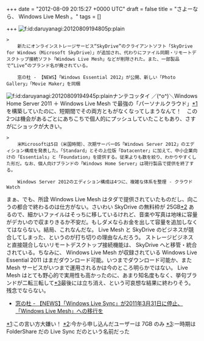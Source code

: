 
+++
date = "2012-08-09 20:15:27 +0000 UTC"
draft = false
title = "さよーなら、 Windows Live Mesh 。"
tags = []

+++
<img src="http://cdn-ak.f.st-hatena.com/images/fotolife/d/daruyanagi/20120809/20120809194805.png" alt="f:id:daruyanagi:20120809194805p:plain" title="f:id:daruyanagi:20120809194805p:plain" class="hatena-fotolife"/>

    >
        新たにオンラインストレージサービス“SkyDrive”のクライアントソフト「SkyDrive for Windows（Microsoft SkyDrive）」が追加され、代わりにファイル同期・リモートデスクトップ接続ソフト「Windows Live Mesh」などが削除された。また、一部製品で“Live”のブランド名が廃されている。

        窓の杜 - 【NEWS】「Windows Essential 2012」が公開、新しい「Photo Gallery」「Movie Maker」を同梱
    
<img src="http://cdn-ak.f.st-hatena.com/images/fotolife/d/daruyanagi/20120809/20120809194945.png" alt="f:id:daruyanagi:20120809194945p:plain" title="f:id:daruyanagi:20120809194945p:plain" class="hatena-fotolife"/>ナンテコッタイ ／(^o^)＼Windows Home Server 2011 ＋ Windows Live Mesh で最強の「パーソナルクラウド」<a href="#f1" name="fn1" title="この言い方大嫌い！">*1</a>を構築していたのに、短期間でその両方ともがなくなってしまうなんて！　この2つは機会があるごとにあちこちで個人的にプッシュしていたこともあり、さすがにショックが大きい。

    >
        米Microsoftは5日（米国時間）、次期サーバーOS「Windows Server 2012」のエディション構成を発表した。「Standard」とその上位版「Datacenter」に加えて、中小企業向けの「Essentials」と「Foundation」を提供する。従来よりも数を絞り、わかりやすくした形だ。なお、個人向けブランドの「Windows Home Server」は現行製品で提供を終了する。

        Windows Server 2012のエディション構成は4つに、複雑な体系を整理 - クラウド Watch
    
まぁ、でも、所詮 Windows Live Mesh はタダで提供されていたものだし、向こうの都合で終わるのは仕方がない。さいわい SkyDrive の無料枠が 25GB<a href="#f2" name="fn2" title="今から申し込んだユーザーは 7GB のみ">*2</a> あるので、細かいファイルはそっちに移しているけれど、音楽や写真は地味に容量がデカいので収まりきるか不安だ。もしダメならお金を出して容量を追加しなくてはならない。結局、これなんだな。 Live Mesh と SkyDrive のビジネスが競合してしまった、というのが打ち切りの理由なんだろう。 ストレージビジネスと直接競合しないリモートデスクトップ接続機能は、 SkyDrive へと移管・統合されている。ちなみに、 Windows Live Mesh が収録されている Windows Live Essential 2011 はまだダウンロード可能。いつまでダウンロード可能か、また Mesh サービスがいつまで運用されるかは今のところ明らかではない。 Live Mesh はとても野心的で実用性も高かったのに、あまり知名度もなく、挙句ブランドが二転三転して<a href="#f3" name="fn3" title="一時期は FolderShare だの Live Sync だのという名前だった">*3</a>最後には立ち消え、という可哀想な結果に終わりそう。残念でならない。

<ul>
<li><a href="http://www.forest.impress.co.jp/docs/news/20101022_401559.html">窓の杜 - 【NEWS】「Windows Live Sync」が2011年3月31日に停止、「Windows Live Mesh」への移行を</a></li>
</ul><div class="footnote">
<a href="#fn1" name="f1" class="footnote-number">*1</a><span class="footnote-delimiter">:</span><span class="footnote-text">この言い方大嫌い！</span>
<a href="#fn2" name="f2" class="footnote-number">*2</a><span class="footnote-delimiter">:</span><span class="footnote-text">今から申し込んだユーザーは 7GB のみ</span>
<a href="#fn3" name="f3" class="footnote-number">*3</a><span class="footnote-delimiter">:</span><span class="footnote-text">一時期は FolderShare だの Live Sync だのという名前だった</span>
</div>

